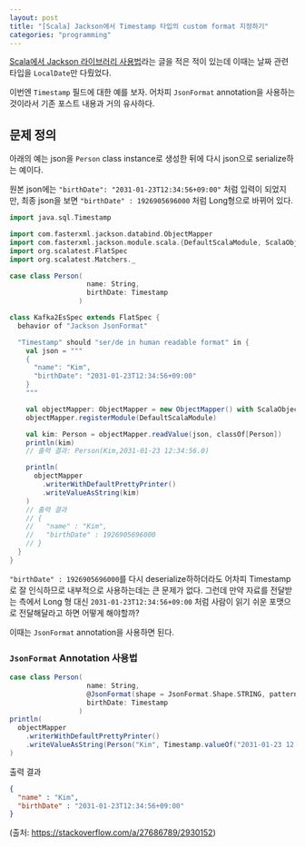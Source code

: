 ```yaml
---
layout: post
title: "[Scala] Jackson에서 Timestamp 타입의 custom format 지정하기"
categories: "programming"
---
```


[Scala에서 Jackson 라이브러리 사용법](/programming/2020/11/27/scala-jackson-example.html)라는 글을 적은 적이 있는데 이때는 날짜 관련 타입을 `LocalDate`만 다뤘었다.

이번엔 `Timestamp` 필드에 대한 예를 보자. 어차피 `JsonFormat` annotation을 사용하는 것이라서 기존 포스트 내용과 거의 유사하다.

## 문제 정의

아래의 예는 json을 `Person` class instance로 생성한 뒤에 다시 json으로 serialize하는 예이다.

원본 json에는 `"birthDate": "2031-01-23T12:34:56+09:00"` 처럼 입력이 되었지만, 최종 json을 보면 `"birthDate" : 1926905696000` 처럼 Long형으로 바뀌어 있다.

```scala
import java.sql.Timestamp

import com.fasterxml.jackson.databind.ObjectMapper
import com.fasterxml.jackson.module.scala.{DefaultScalaModule, ScalaObjectMapper}
import org.scalatest.FlatSpec
import org.scalatest.Matchers._

case class Person(
                   name: String,
                   birthDate: Timestamp
                 )

class Kafka2EsSpec extends FlatSpec {
  behavior of "Jackson JsonFormat"

  "Timestamp" should "ser/de in human readable format" in {
    val json = """
    {
      "name": "Kim",
      "birthDate": "2031-01-23T12:34:56+09:00"
    }
    """

    val objectMapper: ObjectMapper = new ObjectMapper() with ScalaObjectMapper
    objectMapper.registerModule(DefaultScalaModule)

    val kim: Person = objectMapper.readValue(json, classOf[Person])
    println(kim)
    // 출력 결과: Person(Kim,2031-01-23 12:34:56.0)

    println(
      objectMapper
        .writerWithDefaultPrettyPrinter()
        .writeValueAsString(kim)
    )
    // 출력 결과
    // {
    //   "name" : "Kim",
    //   "birthDate" : 1926905696000
    // }
  }
}
```

`"birthDate" : 1926905696000`를 다시 deserialize하하더라도 어차피 Timestamp로 잘 인식하므로 내부적으로 사용하는데는 큰 문제가 없다. 그런데 만약 자료를 전달받는 측에서 Long 형 대신 `2031-01-23T12:34:56+09:00` 처럼 사람이 읽기 쉬운 포맷으로 전달해달라고 하면 어떻게 해야할까?

이때는 `JsonFormat` annotation을 사용하면 된다.

### `JsonFormat` Annotation 사용법

```scala
case class Person(
                   name: String,
                   @JsonFormat(shape = JsonFormat.Shape.STRING, pattern = "yyyy-MM-dd'T'HH:mm:ssXXX", timezone="Asia/Seoul")
                   birthDate: Timestamp
                 )
println(
  objectMapper
    .writerWithDefaultPrettyPrinter()
    .writeValueAsString(Person("Kim", Timestamp.valueOf("2031-01-23 12:34:56")))
)
```

출력 결과

```json
{
  "name" : "Kim",
  "birthDate" : "2031-01-23T12:34:56+09:00"
}
```

(출처: https://stackoverflow.com/a/27686789/2930152)
